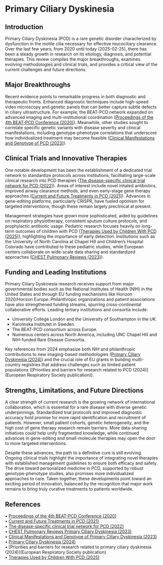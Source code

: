 # Primary Ciliary Dyskinesia

## Introduction
Primary Ciliary Dyskinesia (PCD) is a rare genetic disorder characterized by dysfunction in the motile cilia necessary for effective mucociliary clearance. Over the last few years, from 2020 until today (2025-02-25), there has been a steady growth in research on its etiology, diagnosis, and potential therapies. This review compiles the major breakthroughs, examines evolving methodologies and clinical trials, and provides a critical view of the current challenges and future directions.

## Major Breakthroughs
Recent evidence points to remarkable progress in both diagnostic and therapeutic fronts. Enhanced diagnostic techniques include high-speed video microscopy and genetic panels that can better capture subtle defects in ciliary ultrastructure. For example, the BEAT-PCD network expanded on advanced imaging and multi-institutional coordination ([Proceedings of the 4th BEAT-PCD Conference (2020)](https://bmcproc.biomedcentral.com/articles/10.1186/s12919-020-00191-3)). Meanwhile, other studies sought to correlate specific genetic variants with disease severity and clinical manifestations, including genotype-phenotype correlations that underscore how individualized treatment may become feasible ([Clinical Manifestations and Genotype of PCD (2023)](https://e-aair.org/DOIx.php?id=10.4168/aair.2023.15.6.757)).

## Clinical Trials and Innovative Therapies
One notable development has been the establishment of a dedicated trial network to standardize protocols across institutions, facilitating large-scale clinical research into PCD therapies ([The disease-specific clinical trial network for PCD (2022)](https://pmc.ncbi.nlm.nih.gov/articles/PMC9379353/)). Areas of interest include novel inhaled antibiotics, improved airway clearance methods, and even early-stage gene therapy approaches ([Current and Future Treatments in PCD (2021)](https://www.mdpi.com/1422-0067/22/18/9834)). Advances in gene-editing platforms, particularly CRISPR, have fueled optimism for targeted interventions, though these remain largely preclinical at present.

Management strategies have grown more sophisticated, aided by guidelines on respiratory physiotherapy, consistent sputum culture protocols, and prophylactic antibiotic usage. Pediatric research focuses heavily on long-term outcomes of children with PCD ([Therapies Used by Children With PCD (2025)](https://pubmed.ncbi.nlm.nih.gov/39575633/)), highlighting the importance of early detection. Institutions such as the University of North Carolina at Chapel Hill and Children’s Hospital Colorado have contributed to these pediatric studies, while European centers collaborate on wide-scale data sharing and standardized approaches ([CHEST Pulmonary Reviews (2023)](https://www.sciencedirect.com/science/article/pii/S2949789223000041)).

## Funding and Leading Institutions
Primary Ciliary Dyskinesia research receives support from major governmental bodies such as the National Institutes of Health (NIH) in the United States and through EU funding mechanisms like Horizon 2020/Horizon Europe. Philanthropic organizations and patient associations have also strengthened funding streams, spurring cross-continental collaborative efforts. Leading tertiary institutions and consortia include:
- University College London and the University of Southampton in the UK.
- Karolinska Institutet in Sweden.
- The BEAT-PCD consortium across Europe.
- Numerous centers across North America, including UNC Chapel Hill and NIH-funded Rare Disease Consortia.

Key references from 2024 emphasize both NIH and philanthropic contributions to new imaging-based methodologies ([Primary Ciliary Dyskinesia (2024)](https://pubmed.ncbi.nlm.nih.gov/38695103/)) and the crucial role of EU grants in building multi-country registries that address challenges such as limited patient populations ([Priorities and barriers for research related to PCD (2024)](European Respiratory Society publication)).

## Strengths, Limitations, and Future Directions
A clear strength of current research is the growing network of international collaboration, which is essential for a rare disease with diverse genetic underpinnings. Standardized trial protocols and improved diagnostic accuracy hold promise for more rapid identification and recruitment of patients. However, small patient cohorts, genetic heterogeneity, and the high cost of gene therapy research remain barriers. More data-sharing initiatives could help unify fragmented knowledge, while continued advances in gene-editing and small-molecule therapies may open the door to more targeted interventions.

Despite these advances, the path to a definitive cure is still evolving. Ongoing clinical trials highlight the importance of integrating novel therapies with established management guidelines to ensure both efficacy and safety. The drive toward personalized medicine in PCD, supported by robust genotype-phenotype studies, also promises more individualized approaches to care. Taken together, these developments point toward an exciting period of innovation, balanced by the recognition that major work remains to bring truly curative treatments to patients worldwide.

## References
• [Proceedings of the 4th BEAT-PCD Conference (2020)](https://bmcproc.biomedcentral.com/articles/10.1186/s12919-020-00191-3)  
• [Current and Future Treatments in PCD (2021)](https://www.mdpi.com/1422-0067/22/18/9834)  
• [The disease-specific clinical trial network for PCD (2022)](https://pmc.ncbi.nlm.nih.gov/articles/PMC9379353/)  
• [CHEST Pulmonary Reviews Primary Ciliary Dyskinesia (2023)](https://www.sciencedirect.com/science/article/pii/S2949789223000041)  
• [Clinical Manifestations and Genotype of Primary Ciliary Dyskinesia (2023)](https://e-aair.org/DOIx.php?id=10.4168/aair.2023.15.6.757)  
• [Primary Ciliary Dyskinesia (2024)](https://pubmed.ncbi.nlm.nih.gov/38695103/)  
• [Priorities and barriers for research related to primary ciliary dyskinesia (2024)](European Respiratory Society publication)  
• [Therapies Used by Children With PCD (2025)](https://pubmed.ncbi.nlm.nih.gov/39575633/)
